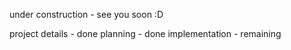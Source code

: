 under construction - see you soon :D



project details - done
planning - done
implementation - remaining
